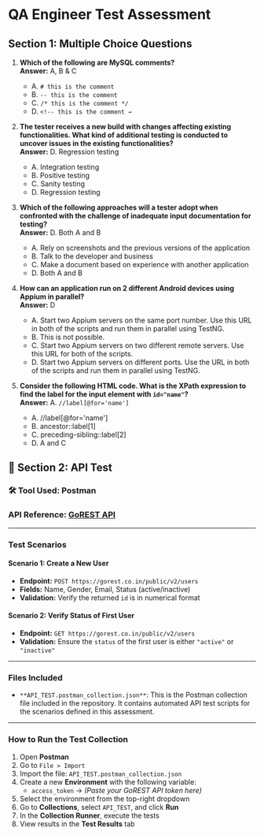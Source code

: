 # QA Engineer Test Assessment

## Section 1: Multiple Choice Questions

1. **Which of the following are MySQL comments?**  
   **Answer:** A, B & C  
   - A. `# this is the comment`  
   - B. `-- this is the comment`  
   - C. `/* this is the comment */`  
   - D. `<!-- this is the comment →`

2. **The tester receives a new build with changes affecting existing functionalities. What kind of additional testing is conducted to uncover issues in the existing functionalities?**  
   **Answer:** D. Regression testing
   - A. Integration testing
   - B. Positive testing
   - C. Sanity testing
   - D. Regression testing


3. **Which of the following approaches will a tester adopt when confronted with the challenge of inadequate input documentation for testing?**  
   **Answer:** D. Both A and B  
   - A. Rely on screenshots and the previous versions of the application  
   - B. Talk to the developer and business  
   - C. Make a document based on experience with another application
   - D. Both A and B

4. **How can an application run on 2 different Android devices using Appium in parallel?**  
   **Answer:** D  
   - A. Start two Appium servers on the same port number. Use this URL in both of the scripts
        and run them in parallel using TestNG.
   - B. This is not possible.
   - C. Start two Appium servers on two different remote servers. Use this URL for both of the
        scripts.
   - D. Start two Appium servers on different ports. Use the URL in both of the scripts and run
         them in parallel using TestNG.


5. **Consider the following HTML code. What is the XPath expression to find the label for the input element with `id="name"`?**  
   **Answer:** A. `//label[@for='name']`
   - A. //label[@for='name']
   - B. ancestor::label[1]
   - C. preceding-sibling::label[2]
   - D. A and C


## 🔌 Section 2: API Test

### 🛠 Tool Used: Postman

### API Reference: [GoREST API](https://gorest.co.in)

---

### Test Scenarios

#### **Scenario 1: Create a New User**
- **Endpoint:** `POST https://gorest.co.in/public/v2/users`
- **Fields:** Name, Gender, Email, Status (active/inactive)
- **Validation:** Verify the returned `id` is in numerical format

#### **Scenario 2: Verify Status of First User**
- **Endpoint:** `GET https://gorest.co.in/public/v2/users`
- **Validation:** Ensure the `status` of the first user is either `"active"` or `"inactive"`

---

### Files Included

- `**API_TEST.postman_collection.json**`: This is the Postman collection file included in the repository. It contains automated API test scripts for the scenarios defined in this assessment.

---

### How to Run the Test Collection

1. Open **Postman**
2. Go to `File > Import`
3. Import the file: `API_TEST.postman_collection.json`
4. Create a new **Environment** with the following variable:
   - `access_token` → *(Paste your GoREST API token here)*
5. Select the environment from the top-right dropdown
6. Go to **Collections**, select `API_TEST`, and click **Run**
7. In the **Collection Runner**, execute the tests
8. View results in the **Test Results** tab



